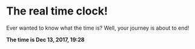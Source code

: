 # The real time clock!

Ever wanted to know what the time is? Well, your journey is about to end!

**The time is Dec 13, 2017, 19:28**